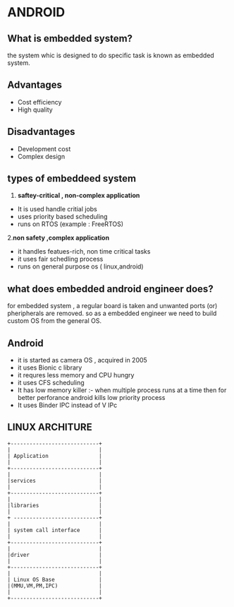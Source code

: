 # ANDROID 

## What is embedded system?

  the system whic is designed to do specific task is known as embedded system.
## Advantages

- Cost efficiency
- High quality 

## Disadvantages

- Development cost 
- Complex design

## types of embeddeed system

1. **saftey-critical , non-complex application**
 - It is used handle critial jobs
 - uses priority based scheduling
 - runs on RTOS (example : FreeRTOS)

2.**non safety ,complex application** 
 - it handles featues-rich, non time critical tasks 
 - it uses fair schedling process
 - runs on general purpose os ( linux,android)

## what does embedded android engineer does?

for embedded system , a regular board is taken and unwanted ports (or) pheripherals are removed. so as a embedded engineer we need to build custom OS from the general OS.

## Android 
 - it is started as camera OS , acquired in 2005
 - it uses Bionic c library
 - it requres less memory and CPU hungry
 - it uses CFS scheduling
 - It has low memory killer :- when multiple process runs at a time then for better perforance android kills low priority process 
 - It uses Binder IPC instead of V IPc

## LINUX ARCHITURE

    +----------------------------+
    |                            |
    | Application                |
    |                            |
    +----------------------------+
    |                            |
    |services                    |
    |                            |
    +----------------------------+
    |                            |
    |libraries                   |
    |                            |
    + ---------------------------+
    |                            |
    | system call interface      |
    |                            |
    +----------------------------+
    |                            |
    |driver                      |
    |                            |
    +----------------------------+
    |                            |
    | Linux OS Base              |
    |(MMU,VM,PM,IPC)             |
    |                            |
    +----------------------------+

